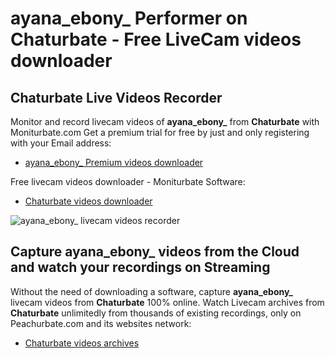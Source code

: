 # ayana_ebony_ Performer on Chaturbate - Free LiveCam videos downloader

## Chaturbate Live Videos Recorder

Monitor and record livecam videos of **ayana_ebony_** from **Chaturbate** with Moniturbate.com
Get a premium trial for free by just and only registering with your Email address:
* [ayana_ebony_ Premium videos downloader](https://moniturbate.com/request-demo-licence-key.html)

Free livecam videos downloader - Moniturbate Software:
* [Chaturbate videos downloader](https://moniturbate.com/moniturbate-download-software.html)

![ayana_ebony_ livecam videos recorder](https://peachurnet.com/templates/moniturbate-software.png)


## Capture ayana_ebony_ videos from the Cloud and watch your recordings on Streaming

Without the need of downloading a software, capture **ayana_ebony_** livecam videos from **Chaturbate** 100% online.
Watch Livecam archives from **Chaturbate** unlimitedly from thousands of existing recordings, only on Peachurbate.com and its websites network:
* [Chaturbate videos archives](https://peachurnet.com/)
